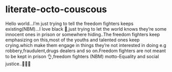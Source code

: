 # literate-octo-couscous
Hello world…I’m just trying to tell the freedom fighters keeps existing(NBM)…I love black 🖤,just trying to let the world knows they’re some innocent ones in prison or somewhere hiding..The freedom fighters keep emphasizing on this,most of the youths and talented ones keep crying.which make them engage  in things they’re not interested in doing  e.g robbery,fraudulent,drugs dealers and so on.Freedom fighters are not meant to be kept in prison 👌,freedom fighters (NBM) motto-Equality and social justice..🖤✊🏾
